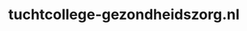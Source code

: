 ---
layout: post
title: "tuchtcollege-gezondheidszorg.nl"
internal_url: "/dutchgov/tuchtcollege-gezondheidszorg.nl.html"
subdomains_count: 6
all_subdomains_count: 12
urls_count: 5
ssl_rank: 0
http_rank: 71
url_link: /data/tuchtcollege-gezondheidszorg.nl/urls.txt
all_subdomains_link: /data/tuchtcollege-gezondheidszorg.nl/all_subdomains.txt
subdomains_link: /data/tuchtcollege-gezondheidszorg.nl/subdomains.txt
categories: dutchgov
---